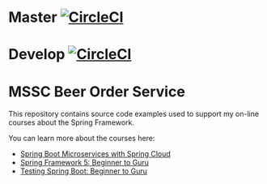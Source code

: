 # Master  [![CircleCI](https://dl.circleci.com/status-badge/img/gh/JackAubrey/spring-cloud-mssc-beer-order-service/tree/master.svg?style=svg)](https://dl.circleci.com/status-badge/redirect/gh/JackAubrey/spring-cloud-mssc-beer-order-service/tree/master)
# Develop [![CircleCI](https://dl.circleci.com/status-badge/img/gh/JackAubrey/spring-cloud-mssc-beer-order-service/tree/develop.svg?style=svg)](https://dl.circleci.com/status-badge/redirect/gh/JackAubrey/spring-cloud-mssc-beer-order-service/tree/develop)

# MSSC Beer Order Service

This repository contains source code examples used to support my on-line courses about the Spring Framework.

You can learn more about the courses here:
* [Spring Boot Microservices with Spring Cloud](https://www.udemy.com/spring-boot-microservices-with-spring-cloud-beginner-to-guru/?couponCode=GIT_HUB2)
* [Spring Framework 5: Beginner to Guru](https://www.udemy.com/course/spring-framework-5-beginner-to-guru/?couponCode=GITHUB_SFGPETCLINIC)
* [Testing Spring Boot: Beginner to Guru](https://www.udemy.com/testing-spring-boot-beginner-to-guru/?couponCode=GITHUB_REPO_SF5B2G)